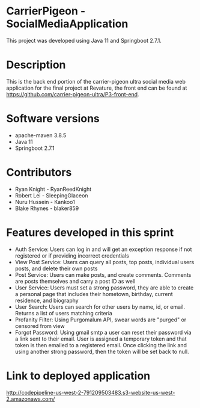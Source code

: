 # CarrierPigeon - SocialMediaApplication

This project was developed using Java 11 and Springboot 2.7.1.

# Description

This is the back end portion of the carrier-pigeon ultra social media web application for the final project at Revature, the front end can be found at https://github.com/carrier-pigeon-ultra/P3-front-end.

# Software versions
<ul>
  <li> apache-maven 3.8.5 </li>
  <li> Java 11
  <li> Springboot 2.7.1
</ul>

# Contributors
<ul>
  <li> Ryan Knight - RyanReedKnight
  <li> Robert Lei - SleepingGlaceon
  <li> Nuru Hussein - Kankoo1
  <li> Blake Rhynes - blaker859
</ul>

# Features developed in this sprint
<ul>
  <li> Auth Service: Users can log in and will get an exception response if not registered or if providing incorrect credentials
  <li> View Post Service: Users can query all posts, top posts, individual users posts, and delete their own posts
  <li> Post Service: Users can make posts, and create comments. Comments are posts themselves and carry a post ID as well
  <li> User Service: Users must set a strong password, they are able to create a personal page that includes their hometown, birthday, current residence, and biography
  <li> User Search: Users can search for other users by name, id, or email. Returns a list of users matching criteria
  <li> Profanity Filter: Using Purgomalum API, swear words are "purged" or censored from view
  <li> Forgot Password: Using gmail smtp a user can reset their password via a link sent to their email. User is assigned a temporary token and that token is then emailed to a registered email. Once clicking the link and using another strong password, then the token will be set back to null.
</ul>

# Link to deployed application
http://codepipeline-us-west-2-791209503483.s3-website-us-west-2.amazonaws.com/
